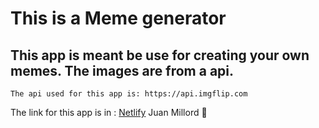 # This is a Meme generator

## This app is meant be use for creating your own memes. The images are from a api.

```
The api used for this app is: https://api.imgflip.com

```
The link for this app is in : [Netlify](https://jmillord.netlify.com)
Juan Millord :muscle:




